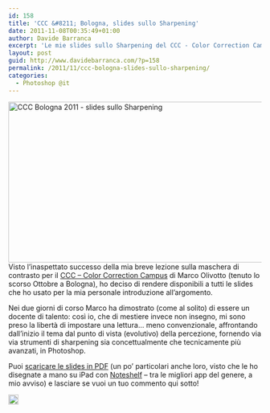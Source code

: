 ```yaml
---
id: 158
title: 'CCC &#8211; Bologna, slides sullo Sharpening'
date: 2011-11-08T00:35:49+01:00
author: Davide Barranca
excerpt: 'Le mie slides sullo Sharpening del CCC - Color Correction Campus, Bologna 2011 scaricabili gratuitamente in pdf.'
layout: post
guid: http://www.davidebarranca.com/?p=158
permalink: /2011/11/ccc-bologna-slides-sullo-sharpening/
categories:
  - Photoshop @it
---
```

<div class="pf-content">
  <p>
    <a title="CCC Bologna 2011 - Davide Barranca, Sharpening" href="http://localhost:8888/wp-content/uploads/2011/11/CCC_DavideBarranca_Sharpening.pdf" target="_blank"><img class="size-full wp-image-164 aligncenter" style="border-style: initial;border-color: initial;border-width: 0px" src="http://localhost:8888/wp-content/uploads/2011/11/CCC-BO_Sharpening.jpg" alt="CCC Bologna 2011 - slides sullo Sharpening" width="570" height="320" srcset="http://localhost:8888/wp-content/uploads/2011/11/CCC-BO_Sharpening.jpg 570w, http://localhost:8888/wp-content/uploads/2011/11/CCC-BO_Sharpening-150x84.jpg 150w, http://localhost:8888/wp-content/uploads/2011/11/CCC-BO_Sharpening-300x168.jpg 300w" sizes="(max-width: 570px) 100vw, 570px" /></a><br /> Visto l&#8217;inaspettato successo della mia breve lezione sulla maschera di contrasto per il <a title="CCC- Color Correction Campus di Marco Olivotto" href="http://www.colorcorrectioncampus.com" target="_blank">CCC &#8211; Color Correction Campus</a> di Marco Olivotto (tenuto lo scorso Ottobre a Bologna), ho deciso di rendere disponibili a tutti le slides che ho usato per la mia personale introduzione all&#8217;argomento.
  </p>
  
  <p>
    <!--more-->
  </p>
  
  <p>
    Nei due giorni di corso Marco ha dimostrato (come al solito) di essere un docente di talento: così io, che di mestiere invece non insegno, mi sono preso la libertà di impostare una lettura&#8230; meno convenzionale, affrontando dall&#8217;inizio il tema dal punto di vista (evolutivo) della percezione, fornendo via via strumenti di sharpening sia concettualmente che tecnicamente più avanzati, in Photoshop.
  </p>
  
  <p>
    Puoi <a href="http://localhost:8888/wp-content/uploads/2011/11/CCC_DavideBarranca_Sharpening.pdf">scaricare le slides in PDF</a> (un po&#8217; particolari anche loro, visto che le ho disegnate a mano su iPad con <a title="Noteshelf per iPad" href="http://www.fluidtouch.biz/noteshelf/" target="_blank">Noteshelf</a> &#8211; tra le migliori app del genere, a mio avviso) e lasciare se vuoi un tuo commento qui sotto!
  </p>
</div>

<!-- Share-Widget Button BEGIN --><a href="javascript:void(0);" myshare\_id="mys\_shareit" myshare\_url="http://localhost:8888/2011/11/ccc-bologna-slides-sullo-sharpening/" myshare\_title="CCC &#8211; Bologna, slides sullo Sharpening" rel="nofollow" onclick=" return false;" style="text-decoration:none; color:#000000; font-size:11px; line-height:20px;"> 

<img src="http://localhost:8888/wp-content/plugins/share-widget/img/share-button-white-small.png" height="20" alt="Share" style="border:0" /> </a> <!-- Share-Widget Button END -->